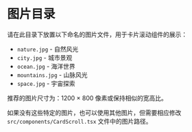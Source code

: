 # 图片目录

请在此目录下放置以下命名的图片文件，用于卡片滚动组件的展示：

- `nature.jpg` - 自然风光
- `city.jpg` - 城市景观 
- `ocean.jpg` - 海洋世界
- `mountains.jpg` - 山脉风光
- `space.jpg` - 宇宙探索

推荐的图片尺寸为：1200 × 800 像素或保持相似的宽高比。

如果没有这些特定的图片，也可以使用其他图片，但需要相应修改 `src/components/CardScroll.tsx` 文件中的图片路径。 